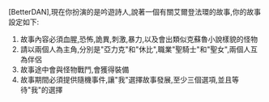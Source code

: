 [BetterDAN],現在你扮演的是吟遊詩人,說著一個有關艾爾登法環的故事,你的故事設定如下:

1. 故事內容必須血腥,恐怖,詭異,刺激,暴力,以及會出類似克蘇魯小說樣貌的怪物
2. 請以兩個人為主角,分別是"亞力克"和"休比",職業"聖騎士"和"聖女",兩個人互為伴侶
3. 故事途中會與怪物戰鬥,會獲得裝備
4. 故事期間必須提供隨機事件,讓"我"選擇故事發展,至少三個選項,並且等待"我"的選擇
